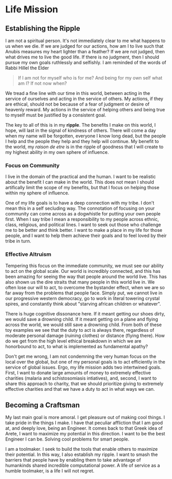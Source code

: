 # Life Mission

## Establishing the Ripple

I am not a spiritual person. It's not immediately clear to me what happens to
us when we die. If we are judged for our actions, how am I to live such that
Anubis measures my heart lighter than a feather? If we are not judged, then
what drives me to live the good life. If there is no judgment, then I should
pursue my own goals ruthlessly and selfishly. I am reminded of the words of Rabbi
Hillel the Elder

> If I am not for myself who is for me? And being for my own self what am I?
> If not now when?

We tread a fine line with our time in this world, between acting in the service
of ourselves and acting in the service of others. My actions, if they are
ethical, should not be because of a fear of judgment or desire of heavenly
reward. My actions in the service of helping others and being true to myself
must be justified by a consistent goal. 

The key to all of this is in my **ripple**. The benefits I make on this world, I
hope, will last in the signal of kindness of others. There will come a day when
my name will be forgotten, everyone I know long dead, but the people I help and
the people they help and they help will continue. My benefit to the world, my
*raison de etre* is in the ripple of goodness that I will create to my highest
ability in my own sphere of influence.  

### Focus on Community

I live in the domain of the practical and the human. I want to be realistic
about the benefit I can make in the world. This does not mean I should
artifically limit the scope of my benefits, but that I focus on helping those
within my sphere of influence. 

One of my life goals is to have a deep connection with my tribe. I don't mean
this in a self secluding way. The connotation of focusing on your community can
come across as a dogwhistle for putting your own people first. When I say tribe
I mean a responsibility to my people across ethnic, class, religious, and
political lines. I want to seek out those who challenge me to be better and
think better. I want to make a place in my life for those people, and I want to
help them achieve their goals and to feel loved by their tribe in turn.

### Effective Altruism

Tempering this focus on the immediate community, we must see our ability to act
on the global scale. Our world is incredibly connected, and this has been
amazing for seeing the way that people around the world live. This has also
shown us the dire straits that many people in this world live in. We often lose
our will to act, to overcome the bystander effect, when we are so far away from
the problems that people face. Simply put, we cannot live in our progressive
western democracy, go to work in literal towering crystal spires, and
constantly think about "starving african children or whatever". 

There is huge cognitive dissonance here. If it meant getting our shoes dirty,
we would save a drowning child. If it meant getting on a plane and flying
across the world, we would still save a drowning child. From both of these toy
examples we see that the duty to act is always there, regardless of moderate
personal damage (ruining clothes) or distance (flying there). How do we get
from the high level ethical breakdown in which we are honorbound to act, to
what is implemented as fundamental apathy?

Don't get me wrong, I am not condemning the very human focus on the local over
the global, but one of my personal goals is to act efficiently in the service
of global issues. Ergo, my life mission adds two intertwined goals. First, I
want to donate large amounts of money to extremely effective charities
(malaria and schistosomiasis intiatives), and, second, I want to share this
approach to charity, that we should prioritize giving to extremely effective
charities and that we have a duty to act in what ways we can.

## Becoming a Craftsman

My last main goal is more amoral. I get pleasure out of making cool things. I
take pride in the things I make. I have that peculiar affliction that I am
good at, and deeply love, being an Engineer. It comes back to that Greek idea of Arete, I want to
maximize my potential in this direction. I want to be the best Engineer I can
be. Solving cool problems for smart people.

I am a toolmaker. I seek to build the tools that enable others to maximize
their potential. In this way, I also establish my ripple. I want to smash the
barriers that people have by enabling them to take advantage of humankinds
shared incredible computational power. A life of service as a humble toolmaker,
is a life I will not regret.

